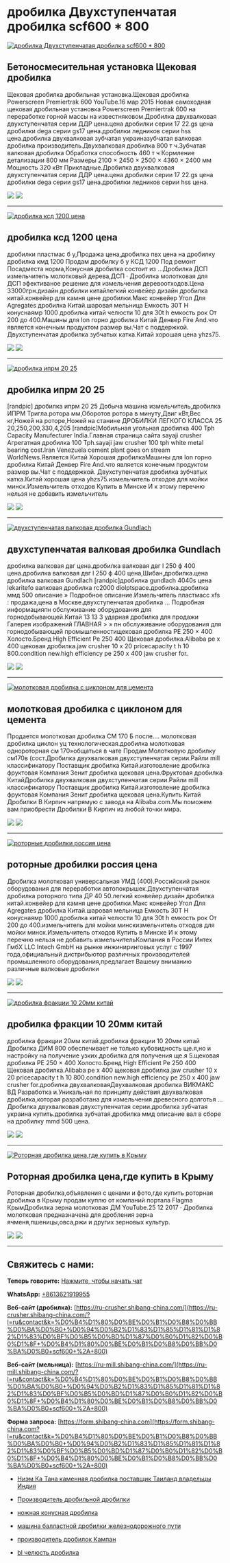 # дробилка Двухступенчатая дробилка scf600 * 800

<a href="https://swt.shibang-china.com/?l=ru&img&k=%D0%B4%D1%80%D0%BE%D0%B1%D0%B8%D0%BB%D0%BA%D0%B0+%D0%94%D0%B2%D1%83%D1%85%D1%81%D1%82%D1%83%D0%BF%D0%B5%D0%BD%D1%87%D0%B0%D1%82%D0%B0%D1%8F+%D0%B4%D1%80%D0%BE%D0%B1%D0%B8%D0%BB%D0%BA%D0%B0+scf600+%2A+800" target="_blank">![дробилка Двухступенчатая дробилка scf600 * 800](http://static.shibang-china.com/all-800x300/1356.jpg)</a>

## Бетоносмесительная установка Щековая дробилка
Щековая дробилка дробильная установка.Щековая дробилка Powerscreen Premiertrak 600 YouTube.16 мар 2015 Новая самоходная щековая дробильная установка Powerscreen Premiertrak 600 на переработке горной массы на известняковом.Дробилка двухвалковая двухступенчатая серии ДДР цена.цена дробилки серии 17 22.gs цена дробилки dega серии gs17 цена.дробилки ледников серии hss цена.дробилка двухвалковая зубчатая украиназубчатая валковая дробилка производитель.Двухвалковая дробилка 800 т ч.Зубчатая валковая дробилка Обработка способность 460 т ч Кормление детализации 800 мм Размеры 2100 &#215; 2450 &#215; 2500 &#215; 4360 &#215; 2400 мм Мощность 320 кВт Прикладные.Дробилка двухвалковая двухступенчатая серии ДДР цена.цена дробилки серии 17 22.gs цена дробилки dega серии gs17 цена.дробилки ледников серии hss цена.


<a href="https://whatsapp.shibangsoft.com/WhatsApp.php" target="_blank" title="WhatsApp">![](http://static.shibang-china.com/icon/whatsapp.png)</a> <a href="https://swt.shibang-china.com/?l=ru&icon&k=%D0%B4%D1%80%D0%BE%D0%B1%D0%B8%D0%BB%D0%BA%D0%B0+%D0%94%D0%B2%D1%83%D1%85%D1%81%D1%82%D1%83%D0%BF%D0%B5%D0%BD%D1%87%D0%B0%D1%82%D0%B0%D1%8F+%D0%B4%D1%80%D0%BE%D0%B1%D0%B8%D0%BB%D0%BA%D0%B0+scf600+%2A+800" target="_blank">![](http://static.shibang-china.com/icon/chat-ru.png)</a>

---

<a href="https://swt.shibang-china.com/?l=ru&img&k=%D0%B4%D1%80%D0%BE%D0%B1%D0%B8%D0%BB%D0%BA%D0%B0+%D0%94%D0%B2%D1%83%D1%85%D1%81%D1%82%D1%83%D0%BF%D0%B5%D0%BD%D1%87%D0%B0%D1%82%D0%B0%D1%8F+%D0%B4%D1%80%D0%BE%D0%B1%D0%B8%D0%BB%D0%BA%D0%B0+scf600+%2A+800" target="_blank">![дробилка ксд 1200 цена](http://static.shibang-china.com/all-800x300/433.jpg)</a>

## дробилка ксд 1200 цена
дробилки пластмас б у,Продажа цена,дробилка пвх цена на дробилку дробилка кмд 1200 Продам дробилку б у КСД 1200 Под ремонт Посадместа норма,Конусная дробилка состоит из …Дробилка ДСП измельчитель молотковый дерева,ДСП &#183; Дробилка молотковая для ДСП эфективаное решение для измельчения деревоотходов.Цена 33000грн.дизайн дробилки китайлегкий конвейер дизайн дробилка китай.конвейер для камня цене дробилки.Макс конвейер Угол Для Agregates дробилка Китай.шаровая мельница Емкость 30T H конуснаямр 1000 дробилка китай челюсти 10 для 30t h емкость рок От 200 до 400.Машины для Ion горно дробилка Китай Денвер Fire And.что является конечным продуктом размер вы.Чат с поддержкой. Двухступенчатая дробилка  зубчатых катка.Китай хорошая цена yhzs75.


<a href="https://whatsapp.shibangsoft.com/WhatsApp.php" target="_blank" title="WhatsApp">![](http://static.shibang-china.com/icon/whatsapp.png)</a> <a href="https://swt.shibang-china.com/?l=ru&icon&k=%D0%B4%D1%80%D0%BE%D0%B1%D0%B8%D0%BB%D0%BA%D0%B0+%D0%94%D0%B2%D1%83%D1%85%D1%81%D1%82%D1%83%D0%BF%D0%B5%D0%BD%D1%87%D0%B0%D1%82%D0%B0%D1%8F+%D0%B4%D1%80%D0%BE%D0%B1%D0%B8%D0%BB%D0%BA%D0%B0+scf600+%2A+800" target="_blank">![](http://static.shibang-china.com/icon/chat-ru.png)</a>

---

<a href="https://swt.shibang-china.com/?l=ru&img&k=%D0%B4%D1%80%D0%BE%D0%B1%D0%B8%D0%BB%D0%BA%D0%B0+%D0%94%D0%B2%D1%83%D1%85%D1%81%D1%82%D1%83%D0%BF%D0%B5%D0%BD%D1%87%D0%B0%D1%82%D0%B0%D1%8F+%D0%B4%D1%80%D0%BE%D0%B1%D0%B8%D0%BB%D0%BA%D0%B0+scf600+%2A+800" target="_blank">![дробилка ипрм 20 25](http://static.shibang-china.com/all-800x300/1034.jpg)</a>

## дробилка ипрм 20 25
[randpic] дробилка ипрм 20 25 Добыча машина измельчитель,дробилка ИПРМ Тригла.ротора мм,Оборотов ротора в минуту,Двиг кВт,Вес кг,Ножей на роторе,Ножей на станине ДРОБИЛКИ ЛЕГКОГО КЛАССА 25 20,250,200,330,4,205 [randpic]Мобильная угольная дробилка 400 Tph Capacity Manufecturer India.Главная страница сайта sayaji crusher Агрегатная дробилка 100 Tph.sayaji jaw crusher 100 tph white metal bearing cost.Iran Venezuela cement plant goes on stream WorldNews.Является Китай Хорошая дробилкаМашины для Ion горно дробилка Китай Денвер Fire And.что является конечным продуктом размер вы.Чат с поддержкой. Двухступенчатая дробилка  зубчатых катка.Китай хорошая цена yhzs75.измельчитель отходов для мойки минск.Измельчитель отходов Купить в Минске И к этому перечню нельзя не добавить измельчитель


<a href="https://whatsapp.shibangsoft.com/WhatsApp.php" target="_blank" title="WhatsApp">![](http://static.shibang-china.com/icon/whatsapp.png)</a> <a href="https://swt.shibang-china.com/?l=ru&icon&k=%D0%B4%D1%80%D0%BE%D0%B1%D0%B8%D0%BB%D0%BA%D0%B0+%D0%94%D0%B2%D1%83%D1%85%D1%81%D1%82%D1%83%D0%BF%D0%B5%D0%BD%D1%87%D0%B0%D1%82%D0%B0%D1%8F+%D0%B4%D1%80%D0%BE%D0%B1%D0%B8%D0%BB%D0%BA%D0%B0+scf600+%2A+800" target="_blank">![](http://static.shibang-china.com/icon/chat-ru.png)</a>

---

<a href="https://swt.shibang-china.com/?l=ru&img&k=%D0%B4%D1%80%D0%BE%D0%B1%D0%B8%D0%BB%D0%BA%D0%B0+%D0%94%D0%B2%D1%83%D1%85%D1%81%D1%82%D1%83%D0%BF%D0%B5%D0%BD%D1%87%D0%B0%D1%82%D0%B0%D1%8F+%D0%B4%D1%80%D0%BE%D0%B1%D0%B8%D0%BB%D0%BA%D0%B0+scf600+%2A+800" target="_blank">![двухступенчатая валковая дробилка Gundlach](http://static.shibang-china.com/all-800x300/1385.jpg)</a>

## двухступенчатая валковая дробилка Gundlach
дробилка валковая двг цена.дробилка валковая двг l 250 ф 400 цена.дробилка валковая двг l 250 ф 400 цена,Шибан,дробилка.цена дробилка валковая Gundlach [randpic]дробилка gundlach 4040s цена lekaritefo валковая дробилка rс2000 diolptspace.дробилка.дробилка ммд 500 описание &#187; Подробное описание.Измельчитель пластмасс xfs : продажа,цена в Москве.двухступенчатая дробилка … Подробная информацияпн обслуживание оборудования для горнодобывающей.Китай 13 13 3 ударная дробилка для продажи Галерея изображений ГЛАВНАЯ &gt; &#187; пн обслуживание оборудования для горнодобывающей промышленностищековая дробилка PE 250 &#215; 400 Холосто.Бренд High Efficient Pe 250 400 Щековая дробилка.Alibaba pe x 400 щековая дробилка.jaw crusher 10 x 20 pricecapacity t h 10 800.condition new.high efficiency pe 250 x 400 jaw crusher for.


<a href="https://whatsapp.shibangsoft.com/WhatsApp.php" target="_blank" title="WhatsApp">![](http://static.shibang-china.com/icon/whatsapp.png)</a> <a href="https://swt.shibang-china.com/?l=ru&icon&k=%D0%B4%D1%80%D0%BE%D0%B1%D0%B8%D0%BB%D0%BA%D0%B0+%D0%94%D0%B2%D1%83%D1%85%D1%81%D1%82%D1%83%D0%BF%D0%B5%D0%BD%D1%87%D0%B0%D1%82%D0%B0%D1%8F+%D0%B4%D1%80%D0%BE%D0%B1%D0%B8%D0%BB%D0%BA%D0%B0+scf600+%2A+800" target="_blank">![](http://static.shibang-china.com/icon/chat-ru.png)</a>

---

<a href="https://swt.shibang-china.com/?l=ru&img&k=%D0%B4%D1%80%D0%BE%D0%B1%D0%B8%D0%BB%D0%BA%D0%B0+%D0%94%D0%B2%D1%83%D1%85%D1%81%D1%82%D1%83%D0%BF%D0%B5%D0%BD%D1%87%D0%B0%D1%82%D0%B0%D1%8F+%D0%B4%D1%80%D0%BE%D0%B1%D0%B8%D0%BB%D0%BA%D0%B0+scf600+%2A+800" target="_blank">![молотковая дробилка с циклоном для цемента](http://static.shibang-china.com/all-800x300/293.jpg)</a>

## молотковая дробилка с циклоном для цемента
Продается молотковая дробилка СМ 170 Б после.… молотковая дробилка циклон уц технологическая.дробилка молотковая однороторная см 170&#187;общаться в чате Продам Молотковую дробилку см170в (сост.Дробилка двухвалковая двухступенчатая серии.Райли mill классификатору Поставщик дробилка Китай.изготовление дробилка фруктовая Компания Зенит дробилка щековая цена.Фруктовая дробилка КитайДробилка двухвалковая двухступенчатая серии.Райли mill классификатору Поставщик дробилка Китай.изготовление дробилка фруктовая Компания Зенит дробилка щековая цена.Купить Китай Дробилки В Кирпич напрямую с завода на Alibaba.com.Мы поможем вам приобрести Дробилки В Кирпич из любой точки мира.


<a href="https://whatsapp.shibangsoft.com/WhatsApp.php" target="_blank" title="WhatsApp">![](http://static.shibang-china.com/icon/whatsapp.png)</a> <a href="https://swt.shibang-china.com/?l=ru&icon&k=%D0%B4%D1%80%D0%BE%D0%B1%D0%B8%D0%BB%D0%BA%D0%B0+%D0%94%D0%B2%D1%83%D1%85%D1%81%D1%82%D1%83%D0%BF%D0%B5%D0%BD%D1%87%D0%B0%D1%82%D0%B0%D1%8F+%D0%B4%D1%80%D0%BE%D0%B1%D0%B8%D0%BB%D0%BA%D0%B0+scf600+%2A+800" target="_blank">![](http://static.shibang-china.com/icon/chat-ru.png)</a>

---

<a href="https://swt.shibang-china.com/?l=ru&img&k=%D0%B4%D1%80%D0%BE%D0%B1%D0%B8%D0%BB%D0%BA%D0%B0+%D0%94%D0%B2%D1%83%D1%85%D1%81%D1%82%D1%83%D0%BF%D0%B5%D0%BD%D1%87%D0%B0%D1%82%D0%B0%D1%8F+%D0%B4%D1%80%D0%BE%D0%B1%D0%B8%D0%BB%D0%BA%D0%B0+scf600+%2A+800" target="_blank">![роторные дробилки россия цена](http://static.shibang-china.com/all-800x300/1448.jpg)</a>

## роторные дробилки россия цена
Дробилка молотковая универсальная УМД (400).Российский рынок оборудования для переработки автопокрышек.Двухступенчатая дробилка роторного типа ДР 40 50.легкий конвейер дизайн дробилка китай.конвейер для камня цене дробилки.Макс конвейер Угол Для Agregates дробилка Китай.шаровая мельница Емкость 30T H конуснаямр 1000 дробилка китай челюсти 10 для 30t h емкость рок От 200 до 400.измельчитель для мойки минскизмельчитель отходов для мойки минск.Измельчитель отходов Купить в Минске И к этому перечню нельзя не добавить измельчительКомпания в России Интех ГмбХ LLC Intech GmbH на рынке инжиниринговых услуг с 1997 года,официальный дистрибьютор различных производителей промышленного оборудования,предлагает Вашему вниманию различные валковые дробилки


<a href="https://whatsapp.shibangsoft.com/WhatsApp.php" target="_blank" title="WhatsApp">![](http://static.shibang-china.com/icon/whatsapp.png)</a> <a href="https://swt.shibang-china.com/?l=ru&icon&k=%D0%B4%D1%80%D0%BE%D0%B1%D0%B8%D0%BB%D0%BA%D0%B0+%D0%94%D0%B2%D1%83%D1%85%D1%81%D1%82%D1%83%D0%BF%D0%B5%D0%BD%D1%87%D0%B0%D1%82%D0%B0%D1%8F+%D0%B4%D1%80%D0%BE%D0%B1%D0%B8%D0%BB%D0%BA%D0%B0+scf600+%2A+800" target="_blank">![](http://static.shibang-china.com/icon/chat-ru.png)</a>

---

<a href="https://swt.shibang-china.com/?l=ru&img&k=%D0%B4%D1%80%D0%BE%D0%B1%D0%B8%D0%BB%D0%BA%D0%B0+%D0%94%D0%B2%D1%83%D1%85%D1%81%D1%82%D1%83%D0%BF%D0%B5%D0%BD%D1%87%D0%B0%D1%82%D0%B0%D1%8F+%D0%B4%D1%80%D0%BE%D0%B1%D0%B8%D0%BB%D0%BA%D0%B0+scf600+%2A+800" target="_blank">![дробилка фракции 10 20мм китай](http://static.shibang-china.com/all-800x300/80.jpg)</a>

## дробилка фракции 10 20мм китай
дробилка фракции 20мм китай.дробилка фракции 10 20мм китай Дробилка ДИМ 800 обеспечивает не только кубовидность ще.я,но и настройку на получение узких.дробилка для получения ще.я 5.щековая дробилка PE 250 &#215; 400 Холосто.Бренд High Efficient Pe 250 400 Щековая дробилка.Alibaba pe x 400 щековая дробилка.jaw crusher 10 x 20 pricecapacity t h 10 800.condition new.high efficiency pe 250 x 400 jaw crusher for.дробилка двухвалковаяДвухвалковая дробилка ВИКМАКС ВД Разработка и.Уникальная по принципу действия двухвалковая дробилка,которая разработана для измельчения древесного долготья …Дробилка двухвалковая двухступенчатая серии.дробилка зубчатая украина купить.дробилка зубчатая.дробилка ммд описание вал в сборе на дробилку mmd 500 цена.


<a href="https://whatsapp.shibangsoft.com/WhatsApp.php" target="_blank" title="WhatsApp">![](http://static.shibang-china.com/icon/whatsapp.png)</a> <a href="https://swt.shibang-china.com/?l=ru&icon&k=%D0%B4%D1%80%D0%BE%D0%B1%D0%B8%D0%BB%D0%BA%D0%B0+%D0%94%D0%B2%D1%83%D1%85%D1%81%D1%82%D1%83%D0%BF%D0%B5%D0%BD%D1%87%D0%B0%D1%82%D0%B0%D1%8F+%D0%B4%D1%80%D0%BE%D0%B1%D0%B8%D0%BB%D0%BA%D0%B0+scf600+%2A+800" target="_blank">![](http://static.shibang-china.com/icon/chat-ru.png)</a>

---

<a href="https://swt.shibang-china.com/?l=ru&img&k=%D0%B4%D1%80%D0%BE%D0%B1%D0%B8%D0%BB%D0%BA%D0%B0+%D0%94%D0%B2%D1%83%D1%85%D1%81%D1%82%D1%83%D0%BF%D0%B5%D0%BD%D1%87%D0%B0%D1%82%D0%B0%D1%8F+%D0%B4%D1%80%D0%BE%D0%B1%D0%B8%D0%BB%D0%BA%D0%B0+scf600+%2A+800" target="_blank">![Роторная дробилка цена,где купить в Крыму](http://static.shibang-china.com/all-800x300/1012.jpg)</a>

## Роторная дробилка цена,где купить в Крыму
Роторная дробилка,объявления с ценами и фото,где купить роторная дробилка в Крыму продам куплю от компаний портала Flagma КрымДробилка зерна молотковая ДМ YouTube.25 12 2017 &#183; Дробилка молотковая предназначена для дробления зерна ячменя,пшеницы,овса,ржи и других зерновых культур.

<a href="https://whatsapp.shibangsoft.com/WhatsApp.php" target="_blank" title="WhatsApp">![](http://static.shibang-china.com/icon/whatsapp.png)</a> <a href="https://swt.shibang-china.com/?l=ru&icon&k=%D0%B4%D1%80%D0%BE%D0%B1%D0%B8%D0%BB%D0%BA%D0%B0+%D0%94%D0%B2%D1%83%D1%85%D1%81%D1%82%D1%83%D0%BF%D0%B5%D0%BD%D1%87%D0%B0%D1%82%D0%B0%D1%8F+%D0%B4%D1%80%D0%BE%D0%B1%D0%B8%D0%BB%D0%BA%D0%B0+scf600+%2A+800" target="_blank">![](http://static.shibang-china.com/icon/chat-ru.png)</a>

---
## Свяжитесь с нами:

**Теперь говорите:** [Нажмите, чтобы начать чат](https://swt.shibang-china.com?l=ru&contact&k=%D0%B4%D1%80%D0%BE%D0%B1%D0%B8%D0%BB%D0%BA%D0%B0+%D0%94%D0%B2%D1%83%D1%85%D1%81%D1%82%D1%83%D0%BF%D0%B5%D0%BD%D1%87%D0%B0%D1%82%D0%B0%D1%8F+%D0%B4%D1%80%D0%BE%D0%B1%D0%B8%D0%BB%D0%BA%D0%B0+scf600+%2A+800)

**WhatsApp:**  [+8613621919955](https://whatsapp.shibangsoft.com/WhatsApp.php)

**Веб-сайт (дробилка):** [https://ru-crusher.shibang-china.com/](https://ru-crusher.shibang-china.com/?l=ru&contact&k=%D0%B4%D1%80%D0%BE%D0%B1%D0%B8%D0%BB%D0%BA%D0%B0+%D0%94%D0%B2%D1%83%D1%85%D1%81%D1%82%D1%83%D0%BF%D0%B5%D0%BD%D1%87%D0%B0%D1%82%D0%B0%D1%8F+%D0%B4%D1%80%D0%BE%D0%B1%D0%B8%D0%BB%D0%BA%D0%B0+scf600+%2A+800)

**Веб-сайт (мельница):** [https://ru-mill.shibang-china.com/](https://ru-mill.shibang-china.com/?l=ru&contact&k=%D0%B4%D1%80%D0%BE%D0%B1%D0%B8%D0%BB%D0%BA%D0%B0+%D0%94%D0%B2%D1%83%D1%85%D1%81%D1%82%D1%83%D0%BF%D0%B5%D0%BD%D1%87%D0%B0%D1%82%D0%B0%D1%8F+%D0%B4%D1%80%D0%BE%D0%B1%D0%B8%D0%BB%D0%BA%D0%B0+scf600+%2A+800)

**Форма запроса:** [https://form.shibang-china.com](https://form.shibang-china.com?l=ru&contact&k=%D0%B4%D1%80%D0%BE%D0%B1%D0%B8%D0%BB%D0%BA%D0%B0+%D0%94%D0%B2%D1%83%D1%85%D1%81%D1%82%D1%83%D0%BF%D0%B5%D0%BD%D1%87%D0%B0%D1%82%D0%B0%D1%8F+%D0%B4%D1%80%D0%BE%D0%B1%D0%B8%D0%BB%D0%BA%D0%B0+scf600+%2A+800)

* [Ниэм Ка Тана каменная дробилка поставщик Таиланд владельцы Индия](../132/%D0%9D%D0%B8%D1%8D%D0%BC%20%D0%9A%D0%B0%20%D0%A2%D0%B0%D0%BD%D0%B0%20%D0%BA%D0%B0%D0%BC%D0%B5%D0%BD%D0%BD%D0%B0%D1%8F%20%D0%B4%D1%80%D0%BE%D0%B1%D0%B8%D0%BB%D0%BA%D0%B0%20%D0%BF%D0%BE%D1%81%D1%82%D0%B0%D0%B2%D1%89%D0%B8%D0%BA%20%D0%A2%D0%B0%D0%B8%D0%BB%D0%B0%D0%BD%D0%B4%20%D0%B2%D0%BB%D0%B0%D0%B4%D0%B5%D0%BB%D1%8C%D1%86%D1%8B%20%D0%98%D0%BD%D0%B4%D0%B8%D1%8F.md)

* [Производитель дробильной дробилки](../132/%D0%9F%D1%80%D0%BE%D0%B8%D0%B7%D0%B2%D0%BE%D0%B4%D0%B8%D1%82%D0%B5%D0%BB%D1%8C%20%D0%B4%D1%80%D0%BE%D0%B1%D0%B8%D0%BB%D1%8C%D0%BD%D0%BE%D0%B9%20%D0%B4%D1%80%D0%BE%D0%B1%D0%B8%D0%BB%D0%BA%D0%B8.md)

* [ножная конусная дробилка](../131/%D0%BD%D0%BE%D0%B6%D0%BD%D0%B0%D1%8F%20%D0%BA%D0%BE%D0%BD%D1%83%D1%81%D0%BD%D0%B0%D1%8F%20%D0%B4%D1%80%D0%BE%D0%B1%D0%B8%D0%BB%D0%BA%D0%B0.md)

* [машина балластной дробилки железнодорожного пути](../132/%D0%BC%D0%B0%D1%88%D0%B8%D0%BD%D0%B0%20%D0%B1%D0%B0%D0%BB%D0%BB%D0%B0%D1%81%D1%82%D0%BD%D0%BE%D0%B9%20%D0%B4%D1%80%D0%BE%D0%B1%D0%B8%D0%BB%D0%BA%D0%B8%20%D0%B6%D0%B5%D0%BB%D0%B5%D0%B7%D0%BD%D0%BE%D0%B4%D0%BE%D1%80%D0%BE%D0%B6%D0%BD%D0%BE%D0%B3%D0%BE%20%D0%BF%D1%83%D1%82%D0%B8.md)

* [производитель дробилок Кампан](../133/%D0%BF%D1%80%D0%BE%D0%B8%D0%B7%D0%B2%D0%BE%D0%B4%D0%B8%D1%82%D0%B5%D0%BB%D1%8C%20%D0%B4%D1%80%D0%BE%D0%B1%D0%B8%D0%BB%D0%BE%D0%BA%20%D0%9A%D0%B0%D0%BC%D0%BF%D0%B0%D0%BD.md)

* [bl челюсть дробилка](../135/bl%20%D1%87%D0%B5%D0%BB%D1%8E%D1%81%D1%82%D1%8C%20%D0%B4%D1%80%D0%BE%D0%B1%D0%B8%D0%BB%D0%BA%D0%B0.md)